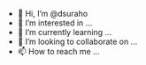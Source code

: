 - 👋 Hi, I’m @dsuraho
- 👀 I’m interested in ...
- 🌱 I’m currently learning ...
- 💞️ I’m looking to collaborate on ...
- 📫 How to reach me ...

<!---
dsuraho/dsuraho is a ✨ special ✨ repository because its `README.md` (this file) appears on your GitHub profile.
You can click the Preview link to take a look at your changes.
--->
